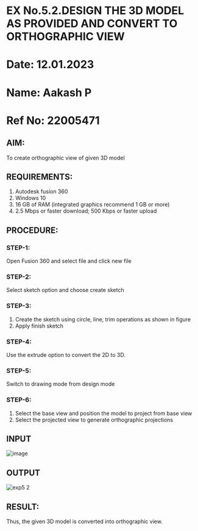 # EX No.5.2.DESIGN THE 3D MODEL AS PROVIDED AND CONVERT TO ORTHOGRAPHIC VIEW
# Date: 12.01.2023
# Name: Aakash P
# Ref No: 22005471

## AIM: 
To create orthographic view of given 3D model

## REQUIREMENTS: 
1. Autodesk fusion 360
2. Windows 10
3. 16 GB of RAM (integrated graphics recommend 1 GB or more)
4. 2.5 Mbps or faster download; 500 Kbps or faster upload 

## PROCEDURE:

### STEP-1:
Open Fusion 360 and select file and click new file

### STEP-2:
Select sketch option and choose create sketch

### STEP-3: 
1. Create the sketch using circle, line, trim operations as shown in figure
2. Apply finish sketch 

### STEP-4:
 Use the extrude option to convert the 2D to 3D.

### STEP-5:
Switch to drawing mode from design mode 
          
### STEP-6:
1. Select the base view and position the model to project from base view 
2. Select the projected view to generate orthographic projections

## INPUT
![image](https://user-images.githubusercontent.com/113594316/199412055-fa1f658d-65f4-42c2-9c3c-78c93512e905.png)

## OUTPUT

![exp5 2](https://user-images.githubusercontent.com/118799103/211985230-38897349-2e59-4979-9f08-2d9c6e870a57.png)


## RESULT:
Thus, the given 3D model is converted into orthographic view.
